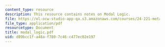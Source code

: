 ```yaml
---
content_type: resource
description: This resource contains notes on Modal Logic.
file: https://ol-ocw-studio-app-qa.s3.amazonaws.com/courses/24-221-metaphysics-free-will-fall-2004/d89bcc1fa48af7807c46c477ec02e197_modal_logic.pdf
file_type: application/pdf
resourcetype: Document
title: modal_logic.pdf
uid: d89bcc1f-a48a-f780-7c46-c477ec02e197
---
```

